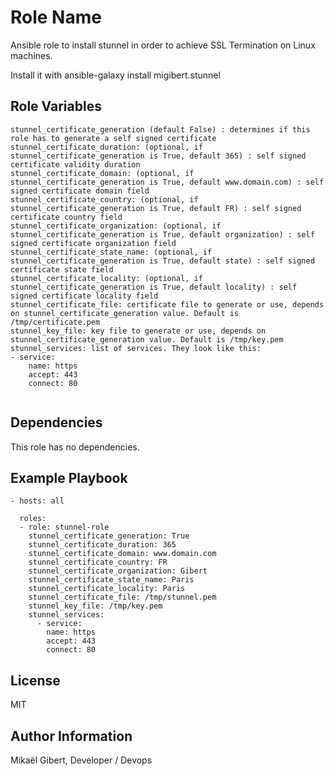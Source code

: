 Role Name
=========

Ansible role to install stunnel in order to achieve SSL Termination on Linux machines.

Install it with ansible-galaxy install migibert.stunnel


Role Variables
--------------

```
stunnel_certificate_generation (default False) : determines if this role has to generate a self signed certificate
stunnel_certificate_duration: (optional, if stunnel_certificate_generation is True, default 365) : self signed certificate validity duration
stunnel_certificate_domain: (optional, if stunnel_certificate_generation is True, default www.domain.com) : self signed certificate domain field
stunnel_certificate_country: (optional, if stunnel_certificate_generation is True, default FR) : self signed certificate country field
stunnel_certificate_organization: (optional, if stunnel_certificate_generation is True, default organization) : self signed certificate organization field
stunnel_certificate_state_name: (optional, if stunnel_certificate_generation is True, default state) : self signed certificate state field
stunnel_certificate_locality: (optional, if stunnel_certificate_generation is True, default locality) : self signed certificate locality field
stunnel_certificate_file: certificate file to generate or use, depends on stunnel_certificate_generation value. Default is /tmp/certificate.pem
stunnel_key_file: key file to generate or use, depends on stunnel_certificate_generation value. Default is /tmp/key.pem
stunnel_services: list of services. They look like this:
- service:
    name: https
    accept: 443
    connect: 80
  
```

Dependencies
------------

This role has no dependencies.

Example Playbook
----------------

```
- hosts: all

  roles:
  - role: stunnel-role
    stunnel_certificate_generation: True
    stunnel_certificate_duration: 365
    stunnel_certificate_domain: www.domain.com
    stunnel_certificate_country: FR
    stunnel_certificate_organization: Gibert
    stunnel_certificate_state_name: Paris
    stunnel_certificate_locality: Paris
    stunnel_certificate_file: /tmp/stunnel.pem
    stunnel_key_file: /tmp/key.pem
    stunnel_services:
      - service:
        name: https
        accept: 443
        connect: 80
```

License
-------

MIT

Author Information
------------------

Mikaël Gibert, Developer / Devops